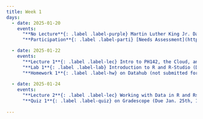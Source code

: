 ```yaml
---
title: Week 1
days:
  - date: 2025-01-20
    events:
      "**No Lecture**{: .label .label-purple} Martin Luther King Jr. Day":
      "**Participation**{: .label .label-parti} [Needs Assessment](https://docs.google.com/forms/d/e/1FAIpQLScNaRotS5J2U4JkPeWoS5t3V-dNZkkbP5rw7_JOoixyb8gsyw/viewform?usp=header)":

  - date: 2025-01-22
    events:
      "**Lecture 1**{: .label .label-lec} Intro to PH142, the Cloud, and PPDAC":
      "**Lab 1**{: .label .label-lab} Introduction to R and R-Studio (Due Jan 28th)":
      "**Homework 1**{: .label .label-hw} on Datahub (not submitted for credit; solutions released on Jan. 26th)":
      
  - date: 2025-01-24
    events:
      "**Lecture 2**{: .label .label-lec} Working with Data in R and Rstudio":
      "**Quiz 1**{: .label .label-quiz} on Gradescope (Due Jan. 25th, 12PM noon PST)":
      
---
```

